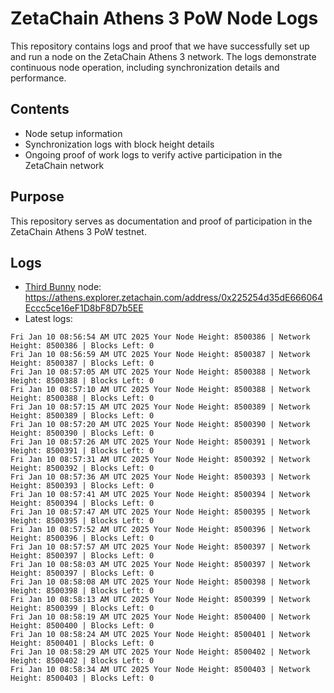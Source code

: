 # ZetaChain Athens 3 PoW Node Logs
This repository contains logs and proof that we have successfully set up and run a node on the ZetaChain Athens 3 network. The logs demonstrate continuous node operation, including synchronization details and performance.

## Contents
- Node setup information
- Synchronization logs with block height details
- Ongoing proof of work logs to verify active participation in the ZetaChain network

## Purpose
This repository serves as documentation and proof of participation in the ZetaChain Athens 3 PoW testnet.

## Logs

- [Third Bunny](https://thirdbunny.xyz/) node: https://athens.explorer.zetachain.com/address/0x225254d35dE666064Eccc5ce16eF1D8bF8D7b5EE
- Latest logs:
```
Fri Jan 10 08:56:54 AM UTC 2025 Your Node Height: 8500386 | Network Height: 8500386 | Blocks Left: 0
Fri Jan 10 08:56:59 AM UTC 2025 Your Node Height: 8500387 | Network Height: 8500387 | Blocks Left: 0
Fri Jan 10 08:57:05 AM UTC 2025 Your Node Height: 8500388 | Network Height: 8500388 | Blocks Left: 0
Fri Jan 10 08:57:10 AM UTC 2025 Your Node Height: 8500388 | Network Height: 8500388 | Blocks Left: 0
Fri Jan 10 08:57:15 AM UTC 2025 Your Node Height: 8500389 | Network Height: 8500389 | Blocks Left: 0
Fri Jan 10 08:57:20 AM UTC 2025 Your Node Height: 8500390 | Network Height: 8500390 | Blocks Left: 0
Fri Jan 10 08:57:26 AM UTC 2025 Your Node Height: 8500391 | Network Height: 8500391 | Blocks Left: 0
Fri Jan 10 08:57:31 AM UTC 2025 Your Node Height: 8500392 | Network Height: 8500392 | Blocks Left: 0
Fri Jan 10 08:57:36 AM UTC 2025 Your Node Height: 8500393 | Network Height: 8500393 | Blocks Left: 0
Fri Jan 10 08:57:41 AM UTC 2025 Your Node Height: 8500394 | Network Height: 8500394 | Blocks Left: 0
Fri Jan 10 08:57:47 AM UTC 2025 Your Node Height: 8500395 | Network Height: 8500395 | Blocks Left: 0
Fri Jan 10 08:57:52 AM UTC 2025 Your Node Height: 8500396 | Network Height: 8500396 | Blocks Left: 0
Fri Jan 10 08:57:57 AM UTC 2025 Your Node Height: 8500397 | Network Height: 8500397 | Blocks Left: 0
Fri Jan 10 08:58:03 AM UTC 2025 Your Node Height: 8500397 | Network Height: 8500397 | Blocks Left: 0
Fri Jan 10 08:58:08 AM UTC 2025 Your Node Height: 8500398 | Network Height: 8500398 | Blocks Left: 0
Fri Jan 10 08:58:13 AM UTC 2025 Your Node Height: 8500399 | Network Height: 8500399 | Blocks Left: 0
Fri Jan 10 08:58:19 AM UTC 2025 Your Node Height: 8500400 | Network Height: 8500400 | Blocks Left: 0
Fri Jan 10 08:58:24 AM UTC 2025 Your Node Height: 8500401 | Network Height: 8500401 | Blocks Left: 0
Fri Jan 10 08:58:29 AM UTC 2025 Your Node Height: 8500402 | Network Height: 8500402 | Blocks Left: 0
Fri Jan 10 08:58:34 AM UTC 2025 Your Node Height: 8500403 | Network Height: 8500403 | Blocks Left: 0
```
